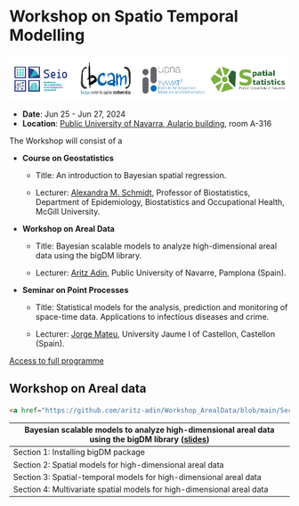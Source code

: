# Workshop on Spatio Temporal Modelling

![](img/Logos.png)

- **Date**: Jun 25 - Jun 27, 2024
- **Location**: [Public University of Navarra, Aulario
  building](https://www.google.com/maps/place/Aulario+UPNA+-+NUP+Ikasgelategiak/@42.8016298,-1.6396925,16z/data=!4m6!3m5!1s0xd5093b32f073a5f:0x11d48325aebca284!8m2!3d42.8004872!4d-1.6367383!16s%2Fg%2F11bx55hcgs?entry=tts),
  room A-316

The Workshop will consist of a

- **Course on Geostatistics**

  - Title: An introduction to Bayesian spatial regression.

  - Lecturer: [Alexandra M.
    Schmidt](http://alex-schmidt.research.mcgill.ca/), Professor of
    Biostatistics, Department of Epidemiology, Biostatistics and
    Occupational Health, McGill University.

- **Workshop on Areal Data**

  - Title: Bayesian scalable models to analyze high-dimensional areal
    data using the bigDM library.

  - Lecturer: [Aritz Adin](https://github.com/aritz-adin), Public
    University of Navarre, Pamplona (Spain).

- **Seminar on Point Processes**

  - Title: Statistical models for the analysis, prediction and
    monitoring of space-time data. Applications to infectious diseases
    and crime.

  - Lecturer: [Jorge Mateu](https://www3.uji.es/~mateu/), University
    Jaume I of Castellon, Castellon (Spain).

[Access to full
programme](https://www2.unavarra.es/gesadj/inst_inamat/archivos-pdf/Program_STWorkshop_Pamplona.pdf)

## Workshop on Areal data

``` html
<a href="https://github.com/aritz-adin/Workshop_ArealData/blob/main/Section1.qmd?raw=True" download>Download Section1.qmd</a>
```

| Bayesian scalable models to analyze high-dimensional areal data using the bigDM library ([slides](./Workshop_ArealData.pdf)) |
|------------------------------------------------------------------------------------------------------------------------------|
| Section 1: Installing bigDM package                                                                                          |
| Section 2: Spatial models for high-dimensional areal data                                                                    |
| Section 3: Spatial-temporal models for high-dimensional areal data                                                           |
| Section 4: Multivariate spatial models for high-dimensional areal data                                                       |
